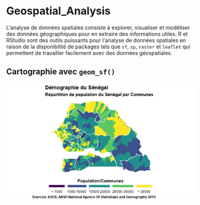 # Geospatial_Analysis

L'analyse de données spatiales consiste à explorer, visualiser et modéliser des données géographiques pour en extraire des informations utiles. R et RStudio sont des outils puissants pour l'analyse de données spatiales en raison de la disponibilité de packages tels que `sf`, `sp`, `raster` et `leaflet` qui permettent de travailler facilement avec des données géospatiales.

## Cartographie avec `geom_sf()`

![Cartographie-Senegal-Demographic](map.png)
